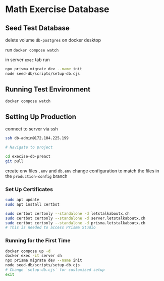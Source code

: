 # Math Exercise Database

## Seed Test Database

delete volume `db-postgres` on docker desktop

run `docker compose watch`

in server `exec` tab run

```bash
npx prisma migrate dev --name init
node seed-db/scripts/setup-db.cjs
```

## Running Test Environment

```bash
docker compose watch
```

## Setting Up Production

connect to server via ssh

```bash
ssh db-admin@172.104.225.199

# Navigate to project

cd execise-db-preact
git pull
```

create env files `.env` and `db.env`
change configuration to match the files in the `production-config` branch

### Set Up Certificates

```bash
sudo apt update
sudo apt install certbot

sudo certbot certonly --standalone -d letstalkaboutx.ch
sudo certbot certonly --standalone -d server.letstalkaboutx.ch
sudo certbot certonly --standalone -d prisma.letstalkaboutx.ch
# This is needed to access Prisma Studio
```

### Running for the First Time

```bash
docker compose up -d
docker exec -it server sh
npx prisma migrate dev --name init
node seed-db/scripts/setup-db.cjs
# Change `setup-db.cjs` for customized setup
exit
```
